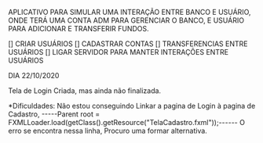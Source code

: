 APLICATIVO PARA SIMULAR UMA INTERAÇÃO ENTRE BANCO E USUÁRIO, ONDE TERÁ UMA CONTA ADM PARA GERENCIAR
O BANCO, E USUÁRIO PARA ADICIONAR E TRANSFERIR FUNDOS.

[]  CRIAR USUÁRIOS
[]  CADASTRAR CONTAS
[]  TRANSFERENCIAS ENTRE USUÁRIOS
[]  LIGAR SERVIDOR PARA MANTER INTERAÇÕES ENTRE USUÁRIOS

DIA 22/10/2020

Tela de Login Criada, mas ainda não finalizada.

*Dificuldades:
    Não estou conseguindo Linkar a pagina de Login à pagina de Cadastro,
    -----Parent root = FXMLLoader.load(getClass().getResource("TelaCadastro.fxml"));------
    O erro se encontra nessa linha, Procuro uma formar alternativa.